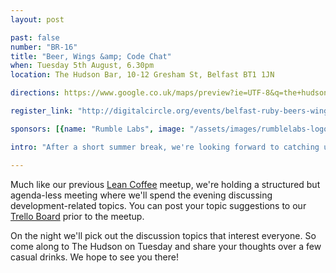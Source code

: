 ```yaml
---
layout: post

past: false
number: "BR-16"
title: "Beer, Wings &amp; Code Chat"
when: Tuesday 5th August, 6.30pm
location: The Hudson Bar, 10-12 Gresham St, Belfast BT1 1JN

directions: https://www.google.co.uk/maps/preview?ie=UTF-8&q=the+hudson+bar+belfast&fb=1&gl=uk&hq=the+hudson+bar+belfast&cid=3645907668615369875&ei=Hw6DU5PaGeGQ0AWcmIHICw&ved=0CDoQrwswAA927705,17z/data=!4m2!3m1!1s0x486108f93df6182d:0x30ef4d86a071c32a?hl=en

register_link: "http://digitalcircle.org/events/belfast-ruby-beers-wings-and-code-chat"

sponsors: [{name: "Rumble Labs", image: "/assets/images/rumblelabs-logo.png", link: "http://rumblelabs.com"}, {name: "Shopkeep", image: "/assets/images/shopkeeppos-logo.png", link: "http://shopkeep.com"}]

intro: "After a short summer break, we're looking forward to catching up with everyone at our forthcoming meetup. This month we will be meeting at The Hudson bar, where we encourage you to grab a drink, enjoy the tasty chicken wings on offer and get talking about Ruby."

---
```


Much like our previous [Lean Coffee](http://www.mkdown.com/59e0246aa46f8e159a98) meetup, we're holding a structured but agenda-less meeting where we'll spend the evening discussing development-related topics. You can post your topic suggestions to our [Trello Board](https://trello.com/b/mGGJmO7b/belfast-ruby-discussion-topics) prior to the meetup.

On the night we'll pick out the discussion topics that interest everyone. So come along to The Hudson on Tuesday and share your thoughts over a few casual drinks. We hope to see you there!